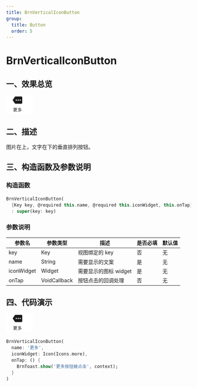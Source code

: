 ```yaml
---
title: BrnVerticalIconButton
group:
  title: Button
  order: 5
---
```

# BrnVerticalIconButton

## 一、效果总览

![](./img/BrnVerticalIconButtonIntro.png)

## 二、描述

图片在上，文字在下的垂直排列按钮。


## 三、构造函数及参数说明

### 构造函数


```dart
BrnVerticalIconButton(
  {Key key, @required this.name, @required this.iconWidget, this.onTap})
  : super(key: key)
```
### 参数说明

| 参数名 | 参数类型 | 描述 | 是否必填 | 默认值 |
| --- | --- | --- | --- | --- |
| key | Key | 视图绑定的 key | 否 | 无 |
| name | String | 需要显示的文案 | 是 | 无 |
| iconWidget | Widget | 需要显示的图标 widget | 是 | 无 |
| onTap | VoidCallback | 按钮点击的回调处理 | 否 | 无 |

## 四、代码演示

![](./img/BrnVerticalIconButtonIntro.png)

```dart
BrnVerticalIconButton(  
  name: '更多',  
  iconWidget: Icon(Icons.more),  
  onTap: () {  
    BrnToast.show('更多按钮被点击', context);  
  }
)
```
